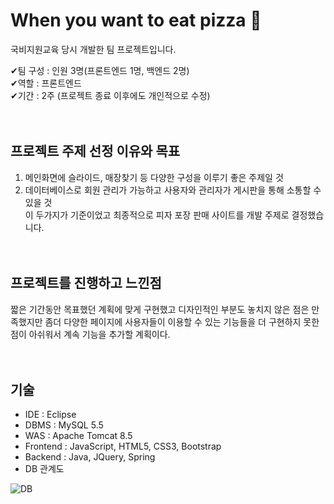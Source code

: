 # When you want to eat pizza 🍕
국비지원교육 당시 개발한 팀 프로젝트입니다. 

✔팀 구성 : 인원 3명(프론트엔드 1명, 백엔드 2명)<br>
✔역할 : 프론트엔드<br>
✔기간 : 2주 (프로젝트 종료 이후에도 개인적으로 수정)<br><br><br>


## 프로젝트 주제 선정 이유와 목표

1. 메인화면에 슬라이드, 매장찾기 등 다양한 구성을 이루기 좋은 주제일 것
2. 데이터베이스로 회원 관리가 가능하고 사용자와 관리자가 게시판을 통해 소통할 수 있을 것<br>이 두가지가 기준이었고 최종적으로 피자 포장 판매 사이트를 개발 주제로 결정했습니다.<br><br><br>

## 프로젝트를 진행하고 느낀점

짧은 기간동안 목표했던 계획에 맞게 구현했고 디자인적인 부분도 놓치지 않은 점은 만족했지만 좀더 다양한 페이지에 사용자들이 이용할 수 있는 기능들을 더 구현하지 못한 점이 아쉬워서 계속 기능을 추가할 계획이다.<br><br><br>

## 기술

- IDE : Eclipse<br>
- DBMS : MySQL 5.5<br>
- WAS : Apache Tomcat 8.5<br>
- Frontend : JavaScript, HTML5, CSS3, Bootstrap<br>
- Backend : Java, JQuery, Spring
- DB 관계도

![DB](https://user-images.githubusercontent.com/84071666/229287138-09d04701-c10b-4ef1-92dd-9a64a0e9f582.PNG)

<br><br><br>
